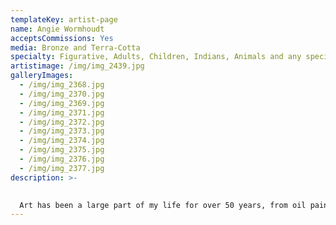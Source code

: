 ```yaml
---
templateKey: artist-page
name: Angie Wormhoudt
acceptsCommissions: Yes
media: Bronze and Terra-Cotta
specialty: Figurative, Adults, Children, Indians, Animals and any special subject.
artistimage: /img/img_2439.jpg
galleryImages:
  - /img/img_2368.jpg
  - /img/img_2370.jpg
  - /img/img_2369.jpg
  - /img/img_2371.jpg
  - /img/img_2372.jpg
  - /img/img_2373.jpg
  - /img/img_2374.jpg
  - /img/img_2375.jpg
  - /img/img_2376.jpg
  - /img/img_2377.jpg
description: >-
  

  Art has been a large part of my life for over 50 years, from oil painting, wheat weaving, Stainglass, glass etching, quilting and sculpting. My passion for sculpture started when I met Babs Mellor, the local teacher in Wichita Kansas. I started taking her class in 2003 every semester and I am still there. I enjoy working primarily in water-based Clay. I love doing work that is very meaningful to me and traditional. I can really lose myself when I am sculpting. I have had the pleasure to study under a number of notable sculptors,including Bruno Lucchesi, Vincent Aniano, Lincoln Fox, Walt Horton and Edward Hlavka. I enjoy sculpting with Babs on life-size bronze, Vietnamese American Community Memorial and Mary Elizabeth Lease. I have several tabletop pieces for sale, Bronze and Terra-Cotta. I love to Sculpt figurative, adults, children, Indians, animals and any special subject. I am a perfectionist and it definitely shows in my work.
---
```

